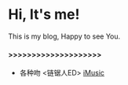 Hi, It's me!
============

This is my blog, Happy to see You.

#### >>>>>>>>>>>>>>>>>>>>

* 各种吻 <链锯人ED> [iMusic](_my_collection/articles/all-kinds-of-kisses.md)
